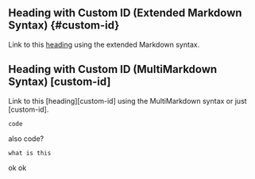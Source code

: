 ## Heading with Custom ID (Extended Markdown Syntax) {#custom-id}

Link to this [heading](#custom-id) using the extended Markdown syntax.

## Heading with Custom ID (MultiMarkdown Syntax) [custom-id]

Link to this [heading][custom-id] using the MultiMarkdown syntax or just
[custom-id].


```
code
```

also code?

~~~
what is this
~~~

ok 
ok
